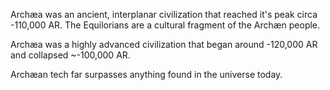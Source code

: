 Archæa was an ancient, interplanar civilization that reached it's peak circa -110,000 AR. The Equilorians are a cultural fragment of the Archæn people.

Archæa was a highly advanced civilization that began around -120,000 AR and collapsed ~-100,000 AR. 

Archæan tech far surpasses anything found in the universe today. 